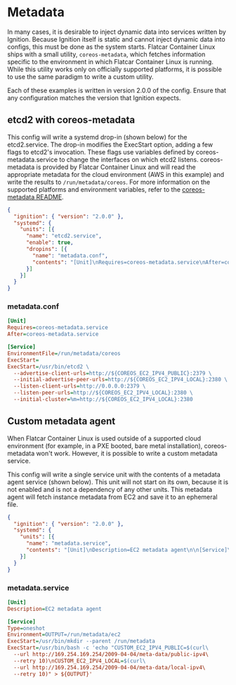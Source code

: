 # Metadata

In many cases, it is desirable to inject dynamic data into services written by Ignition. Because Ignition itself is static and cannot inject dynamic data into configs, this must be done as the system starts. Flatcar Container Linux ships with a small utility, `coreos-metadata`, which fetches information specific to the environment in which Flatcar Container Linux is running. While this utility works only on officially supported platforms, it is possible to use the same paradigm to write a custom utility.

Each of these examples is written in version 2.0.0 of the config. Ensure that any configuration matches the version that Ignition expects.

## etcd2 with coreos-metadata

This config will write a systemd drop-in (shown below) for the etcd2.service. The drop-in modifies the ExecStart option, adding a few flags to etcd2's invocation. These flags use variables defined by coreos-metadata.service to change the interfaces on which etcd2 listens. coreos-metadata is provided by Flatcar Container Linux and will read the appropriate metadata for the cloud environment (AWS in this example) and write the results to `/run/metadata/coreos`. For more information on the supported platforms and environment variables, refer to the [coreos-metadata README][metadata-readme].

```json
{
  "ignition": { "version": "2.0.0" },
  "systemd": {
    "units": [{
      "name": "etcd2.service",
      "enable": true,
      "dropins": [{
        "name": "metadata.conf",
        "contents": "[Unit]\nRequires=coreos-metadata.service\nAfter=coreos-metadata.service\n\n[Service]\nEnvironmentFile=/run/metadata/coreos\nExecStart=\nExecStart=/usr/bin/etcd2 --advertise-client-urls=http://${COREOS_EC2_IPV4_PUBLIC}:2379 --initial-advertise-peer-urls=http://${COREOS_EC2_IPV4_LOCAL}:2380 --listen-client-urls=http://0.0.0.0:2379 --listen-peer-urls=http://${COREOS_EC2_IPV4_LOCAL}:2380 --initial-cluster=%m=http://${COREOS_EC2_IPV4_LOCAL}:2380"
      }]
    }]
  }
}
```

### metadata.conf

```ini
[Unit]
Requires=coreos-metadata.service
After=coreos-metadata.service

[Service]
EnvironmentFile=/run/metadata/coreos
ExecStart=
ExecStart=/usr/bin/etcd2 \
  --advertise-client-urls=http://${COREOS_EC2_IPV4_PUBLIC}:2379 \
  --initial-advertise-peer-urls=http://${COREOS_EC2_IPV4_LOCAL}:2380 \
  --listen-client-urls=http://0.0.0.0:2379 \
  --listen-peer-urls=http://${COREOS_EC2_IPV4_LOCAL}:2380 \
  --initial-cluster=%m=http://${COREOS_EC2_IPV4_LOCAL}:2380
```

## Custom metadata agent

When Flatcar Container Linux is used outside of a supported cloud environment (for example, in a PXE booted, bare metal installation), coreos-metadata won't work. However, it is possible to write a custom metadata service.

This config will write a single service unit with the contents of a metadata agent service (shown below). This unit will not start on its own, because it is not enabled and is not a dependency of any other units. This metadata agent will fetch instance metadata from EC2 and save it to an ephemeral file.

```json
{
  "ignition": { "version": "2.0.0" },
  "systemd": {
    "units": [{
      "name": "metadata.service",
      "contents": "[Unit]\nDescription=EC2 metadata agent\n\n[Service]\nType=oneshot\nEnvironment=OUTPUT=/run/metadata/ec2\nExecStart=/usr/bin/mkdir --parent /run/metadata\nExecStart=/usr/bin/bash -c 'echo \"CUSTOM_EC2_IPV4_PUBLIC=$(curl --url http://169.254.169.254/2009-04-04/meta-data/public-ipv4 --retry 10)\\nCUSTOM_EC2_IPV4_LOCAL=$(curl --url http://169.254.169.254/2009-04-04/meta-data/local-ipv4 --retry 10)\" > ${OUTPUT}'\n"
    }]
  }
}
```

### metadata.service

```ini
[Unit]
Description=EC2 metadata agent

[Service]
Type=oneshot
Environment=OUTPUT=/run/metadata/ec2
ExecStart=/usr/bin/mkdir --parent /run/metadata
ExecStart=/usr/bin/bash -c 'echo "CUSTOM_EC2_IPV4_PUBLIC=$(curl\
  --url http://169.254.169.254/2009-04-04/meta-data/public-ipv4\
  --retry 10)\nCUSTOM_EC2_IPV4_LOCAL=$(curl\
  --url http://169.254.169.254/2009-04-04/meta-data/local-ipv4\
  --retry 10)" > ${OUTPUT}'
```


[metadata-readme]: https://github.com/flatcar-linux/coreos-metadata/blob/master/README.md
